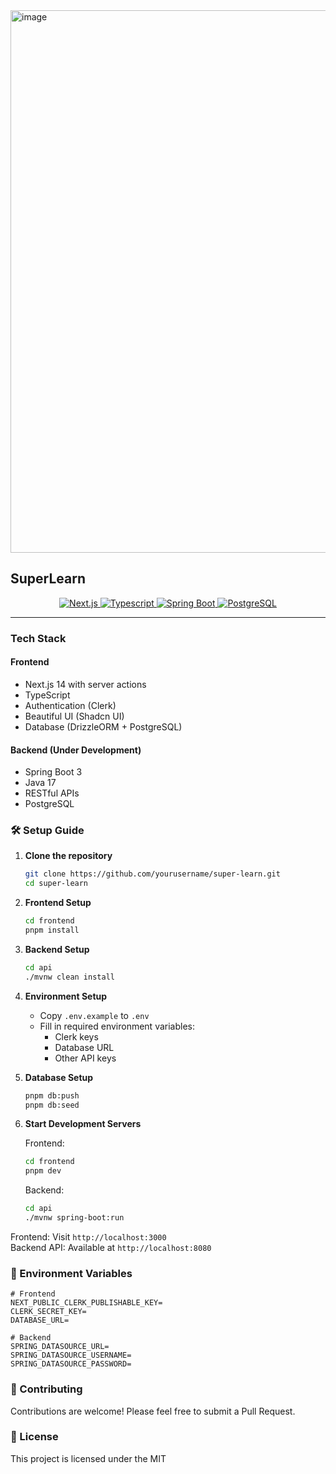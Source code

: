 
<img width="1897" height="868" alt="image" src="https://github.com/user-attachments/assets/b57d3345-10b8-46aa-83c3-3ebf0dd27a34" />

## SuperLearn

</div>

<div align="center">
  <a href="https://nextjs.org" title="Visit Next.js" target="_blank">
    <img alt="Next.js" src="https://img.shields.io/badge/-NEXTJS-black?style=for-the-badge&logo=Next.js" />
  </a>
  <a href="https://typescriptlang.org" title="More Typescript" target="_blank">
    <img alt="Typescript" src="https://img.shields.io/badge/TypeScript-007ACC?style=for-the-badge&logo=typescript&logoColor=white" />
  </a>
  <a href="https://spring.io/projects/spring-boot" title="Spring Boot" target="_blank">
    <img alt="Spring Boot" src="https://img.shields.io/badge/Spring_Boot-6DB33F?style=for-the-badge&logo=spring&logoColor=white" />
  </a>
  <a href="https://www.postgresql.org/" title="PostgreSQL" target="_blank">
    <img alt="PostgreSQL" src="https://img.shields.io/badge/PostgreSQL-4169E1?style=for-the-badge&logo=postgresql&logoColor=white" />
  </a>
</div>

---

### Tech Stack

#### Frontend

- Next.js 14 with server actions
- TypeScript
- Authentication (Clerk)
- Beautiful UI (Shadcn UI)
- Database (DrizzleORM + PostgreSQL)

#### Backend (Under Development)

- Spring Boot 3
- Java 17
- RESTful APIs
- PostgreSQL

### 🛠 Setup Guide

1. **Clone the repository**

   ```bash
   git clone https://github.com/yourusername/super-learn.git
   cd super-learn
   ```

2. **Frontend Setup**

   ```bash
   cd frontend
   pnpm install
   ```

3. **Backend Setup**

   ```bash
   cd api
   ./mvnw clean install
   ```

4. **Environment Setup**

   - Copy `.env.example` to `.env`
   - Fill in required environment variables:
     - Clerk keys
     - Database URL
     - Other API keys

5. **Database Setup**

   ```bash
   pnpm db:push
   pnpm db:seed
   ```

6. **Start Development Servers**

   Frontend:

   ```bash
   cd frontend
   pnpm dev
   ```

   Backend:

   ```bash
   cd api
   ./mvnw spring-boot:run
   ```

Frontend: Visit `http://localhost:3000`  
Backend API: Available at `http://localhost:8080`

### 📝 Environment Variables

```env
# Frontend
NEXT_PUBLIC_CLERK_PUBLISHABLE_KEY=
CLERK_SECRET_KEY=
DATABASE_URL=

# Backend
SPRING_DATASOURCE_URL=
SPRING_DATASOURCE_USERNAME=
SPRING_DATASOURCE_PASSWORD=
```

### 🤝 Contributing

Contributions are welcome! Please feel free to submit a Pull Request.

### 📄 License

This project is licensed under the MIT
